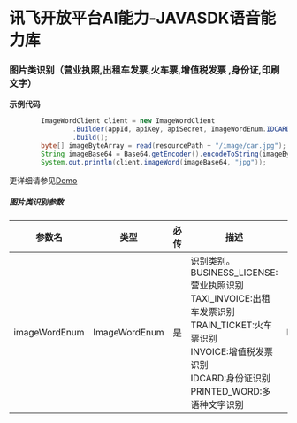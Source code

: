 # 讯飞开放平台AI能力-JAVASDK语音能力库

### 图片类识别（营业执照,出租车发票,火车票,增值税发票 ,身份证,印刷文字）

**示例代码**
```java
        ImageWordClient client = new ImageWordClient
                .Builder(appId, apiKey, apiSecret, ImageWordEnum.IDCARD)
                .build();
        byte[] imageByteArray = read(resourcePath + "/image/car.jpg");
        String imageBase64 = Base64.getEncoder().encodeToString(imageByteArray);
        System.out.println(client.imageWord(imageBase64, "jpg"));
```

更详细请参见[Demo](https://github.com/iFLYTEK-OP/websdk-java-demo/blob/main/src/main/java/cn/xfyun/demo/ImageWordClientApp.java)

##### 图片类识别参数
|参数名|类型|必传|描述|示例|
|---|---|---|---|---|
|imageWordEnum|ImageWordEnum|是|识别类别。<br>BUSINESS_LICENSE:营业执照识别 <br>TAXI_INVOICE:出租车发票识别 <br>TRAIN_TICKET:火车票识别 <br>INVOICE:增值税发票识别 <br>IDCARD:身份证识别 <br>PRINTED_WORD:多语种文字识别|ImageWordEnum.PRINTED_WORD|